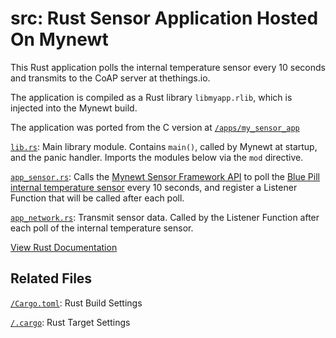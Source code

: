 # src: Rust Sensor Application Hosted On Mynewt

This Rust application polls the internal temperature sensor every 10 seconds and transmits to the CoAP server at thethings.io.

The application is compiled as a Rust library `libmyapp.rlib`, which is injected into the Mynewt build.

The application was ported from the C version at [`/apps/my_sensor_app`](/apps/my_sensor_app)

[`lib.rs`](lib.rs): Main library module. Contains `main()`, called by Mynewt at startup, and the panic handler. Imports the modules below via the `mod` directive.

[`app_sensor.rs`](app_sensor.rs): Calls the [Mynewt Sensor Framework API](https://mynewt.apache.org/latest/os/modules/sensor_framework/sensor_framework.html) to poll the [Blue Pill internal temperature sensor](/libs/temp_stm32) every 10 seconds, and register a Listener Function that will be called after each poll.

[`app_network.rs`](app_network.rs): Transmit sensor data. Called by the Listener Function after each poll of the internal temperature sensor.

[View Rust Documentation](https://lupyuen.github.io/stm32bluepill-mynewt-sensor/rust/mylib/)

## Related Files

[`/Cargo.toml`](/Cargo.toml): Rust Build Settings

[`/.cargo`](/.cargo): Rust Target Settings
